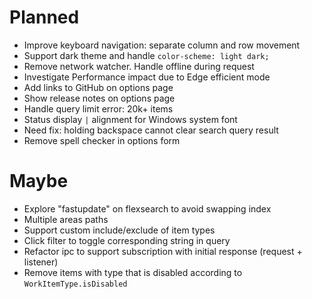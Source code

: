 # Planned

- Improve keyboard navigation: separate column and row movement
- Support dark theme and handle `color-scheme: light dark;`
- Remove network watcher. Handle offline during request
- Investigate Performance impact due to Edge efficient mode
- Add links to GitHub on options page
- Show release notes on options page
- Handle query limit error: 20k+ items
- Status display `|` alignment for Windows system font
- Need fix: holding backspace cannot clear search query result
- Remove spell checker in options form

# Maybe

- Explore "fastupdate" on flexsearch to avoid swapping index
- Multiple areas paths
- Support custom include/exclude of item types
- Click filter to toggle corresponding string in query
- Refactor ipc to support subscription with initial response (request + listener)
- Remove items with type that is disabled according to `WorkItemType.isDisabled`
